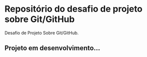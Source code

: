 # Repositório do desafio de projeto sobre Git/GitHub
Desafio de Projeto Sobre Git/GitHub.

## Projeto em desenvolvimento...
